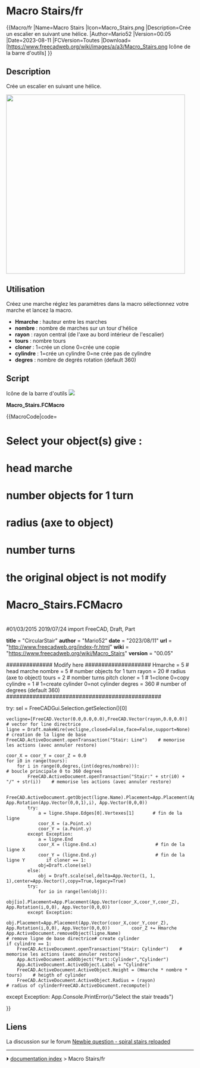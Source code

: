 # Macro Stairs/fr
{{Macro/fr
|Name=Macro Stairs
|Icon=Macro_Stairs.png
|Description=Crée un escalier en suivant une hélice.
|Author=Mario52
|Version=00.05
|Date=2023-08-11
|FCVersion=Toutes
|Download=[https://www.freecadweb.org/wiki/images/a/a3/Macro_Stairs.png Icône de la barre d'outils]
}}

## Description

Crée un escalier en suivant une hélice.

<img alt="" src=images/Macro_CircularStair.png  style="width:480px;">



## Utilisation

Créez une marche réglez les paramètres dans la macro sélectionnez votre marche et lancez la macro.

-   **Hmarche** : hauteur entre les marches
-   **nombre** : nombre de marches sur un tour d\'hélice
-   **rayon** : rayon central (de l\'axe au bord intérieur de l\'escalier)
-   **tours** : nombre tours
-   **cloner** : 1=crée un clone 0=crée une copie
-   **cylindre** : 1=crée un cylindre 0=ne crée pas de cylindre
-   **degres** : nombre de degrés rotation (default 360)

## Script

Icône de la barre d\'outils ![](images/Macro_Stairs.png )

**Macro_Stairs.FCMacro**


{{MacroCode|code=

# Select your object(s) give :
#     head marche
#     number objects for 1 turn
#     radius (axe to object)
#     number turns
# the original object is not modify
# Macro_Stairs.FCMacro
# 
#01/03/2015 2019/07/24
import FreeCAD, Draft, Part

__title__   = "CircularStair"
__author__  = "Mario52"
__date__    = "2023/08/11"
__url__     = "http://www.freecadweb.org/index-fr.html"
__wiki__    = "https://www.freecadweb.org/wiki/Macro_Stairs"
__version__ = "00.05"

############## Modify here ####################
Hmarche  = 5  # head marche
nombre   = 5  # number objects for 1 turn
rayon    = 20  # radius (axe to object)
tours    = 2  # nomber turns pitch 
cloner   = 1   # 1=clone    0=copy
cylindre = 1   # 1=create cylinder  0=not cylinder
degres   = 360  # number of degrees  (default 360)
###############################################


try:
    sel = FreeCADGui.Selection.getSelection()[0]

    vecligne=[FreeCAD.Vector(0.0,0.0,0.0),FreeCAD.Vector(rayon,0.0,0.0)]   # vector for line directrice
    ligne = Draft.makeWire(vecligne,closed=False,face=False,support=None)  # creation de la ligne de base
    FreeCAD.ActiveDocument.openTransaction("Stair: Line")    # memorise les actions (avec annuler restore)

    coor_X = coor_Y = coor_Z = 0.0
    for i0 in range(tours):
        for i in range(0,degres,(int(degres/nombre))):                                  # boucle principale 0 to 360 degrees
            FreeCAD.ActiveDocument.openTransaction("Stair:" + str(i0) + "/" + str(i))    # memorise les actions (avec annuler restore)

            FreeCAD.ActiveDocument.getObject(ligne.Name).Placement=App.Placement(App.Vector(0,0,coor_Z), App.Rotation(App.Vector(0,0,1),i), App.Vector(0,0,0))
            try:
                a = ligne.Shape.Edges[0].Vertexes[1]       # fin de la ligne
                coor_X = (a.Point.x)
                coor_Y = (a.Point.y)
            except Exception:
                a = ligne.End         
                coor_X = (ligne.End.x)                      # fin de la ligne X
                coor_Y = (ligne.End.y)                      # fin de la ligne Y        if cloner == 1:
                obj=Draft.clone(sel)
            else:
                obj = Draft.scale(sel,delta=App.Vector(1, 1, 1),center=App.Vector(),copy=True,legacy=True)
            try:
                for io in range(len(obj)):
                    obj[io].Placement=App.Placement(App.Vector(coor_X,coor_Y,coor_Z), App.Rotation(i,0,0), App.Vector(0,0,0))
            except Exception:
                obj.Placement=App.Placement(App.Vector(coor_X,coor_Y,coor_Z), App.Rotation(i,0,0), App.Vector(0,0,0))        coor_Z += Hmarche
    App.ActiveDocument.removeObject(ligne.Name)                            # remove ligne de base directrice# create cylinder
    if cylindre == 1:
        FreeCAD.ActiveDocument.openTransaction("Stair: Cylinder")    # memorise les actions (avec annuler restore)
        App.ActiveDocument.addObject("Part::Cylinder","Cylinder")
        App.ActiveDocument.ActiveObject.Label = "Cylindre"
        FreeCAD.ActiveDocument.ActiveObject.Height = (Hmarche * nombre * tours)    # heigth of cylinder
        FreeCAD.ActiveDocument.ActiveObject.Radius = (rayon)                       # radius of cylinderFreeCAD.ActiveDocument.recompute()
except Exception:
    App.Console.PrintError(u"Select the stair treads")

}}



## Liens

La discussion sur le forum [Newbie question - spiral stairs reloaded](http://forum.freecadweb.org/viewtopic.php?f=3&t=9921)



---
⏵ [documentation index](../README.md) > Macro Stairs/fr
